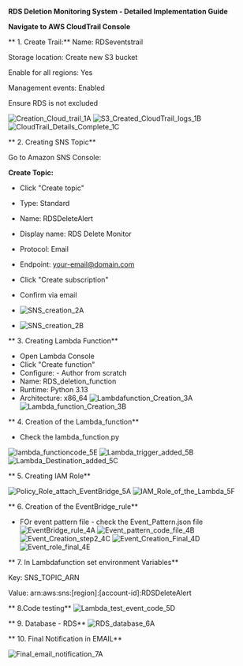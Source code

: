 **RDS Deletion Monitoring System - Detailed Implementation Guide**

**Navigate to AWS CloudTrail Console**

** 1. Create Trail:**
Name: RDSeventstrail

Storage location: Create new S3 bucket

Enable for all regions: Yes

Management events: Enabled

Ensure RDS is not excluded

![Creation_Cloud_trail_1A](https://github.com/user-attachments/assets/f6edc8b1-327e-4b47-b127-cac343c6f99f)
![S3_Created_CloudTrail_logs_1B](https://github.com/user-attachments/assets/94928514-0876-47cc-8cc5-00ac8c8997cf)
![CloudTrail_Details_Complete_1C](https://github.com/user-attachments/assets/7c7c9795-fa9f-405c-b35f-7908b1cb22b0)


** 2. Creating SNS Topic**

Go to Amazon SNS Console:

**Create Topic:**

- Click "Create topic"
- Type: Standard
- Name: RDSDeleteAlert
- Display name: RDS Delete Monitor

- Protocol: Email
- Endpoint: your-email@domain.com
- Click "Create subscription"
- Confirm via email
- ![SNS_creation_2A](https://github.com/user-attachments/assets/cd44dd74-0154-4300-9016-883e611d1832)
- ![SNS_creation_2B](https://github.com/user-attachments/assets/25fd5453-6e06-4d76-a734-a0fb4a95daea)

** 3. Creating Lambda Function**

- Open Lambda Console
- Click "Create function"
- Configure:  - Author from scratch
- Name: RDS_deletion_function
- Runtime: Python 3.13
- Architecture: x86_64
![Lambdafunction_Creation_3A](https://github.com/user-attachments/assets/faca6f22-49a5-4cae-86d7-96457b2c7e3e)
![Lambda_function_Creation_3B](https://github.com/user-attachments/assets/c71a8c9e-ee7e-47c2-a2f3-0021f5a82c39)

** 4. Creation of the Lambda_function** 

- Check the lambda_function.py

![lambda_functioncode_5E](https://github.com/user-attachments/assets/e066fcb5-8278-4105-a259-472083ce7b93)
![Lambda_trigger_added_5B](https://github.com/user-attachments/assets/6a51745b-b454-4d33-b971-cff404237596)
![Lambda_Destination_added_5C](https://github.com/user-attachments/assets/3de0d1b5-6631-49ad-8f58-0308fc1bc95b)


** 5. Creating IAM Role**

![Policy_Role_attach_EventBridge_5A](https://github.com/user-attachments/assets/2d2eeec4-9bf7-4170-99fe-255788cd6f5b)
![IAM_Role_of_the_Lambda_5F](https://github.com/user-attachments/assets/7966f14d-4111-4403-ba43-9ffff1990adc)

** 6. Creation of the EventBridge_rule**

- FOr event pattern file - check the Event_Pattern.json file 
![EventBridge_rule_4A](https://github.com/user-attachments/assets/602d5796-4991-41ae-af42-8fde3875dd16)
![Event_pattern_code_file_4B](https://github.com/user-attachments/assets/028ea3bb-832d-4557-8d01-72bc90cc4b13)
![Event_Creation_step2_4C](https://github.com/user-attachments/assets/0556b4c8-fe80-46f5-9f5e-61918411b292)
![Event_Creation_Final_4D](https://github.com/user-attachments/assets/3c2561bd-f41a-48f4-b218-798ad642fc5d)
![Event_role_final_4E](https://github.com/user-attachments/assets/0f7ba1e4-9ea6-4837-bf14-e6db3846742e)

** 7. In Lambdafunction set environment Variables**

Key: SNS_TOPIC_ARN

Value: arn:aws:sns:[region]:[account-id]:RDSDeleteAlert

** 8.Code testing**
![Lambda_test_event_code_5D](https://github.com/user-attachments/assets/bd1a8306-0afb-47d7-8254-9513474e33dc)


** 9. Database - RDS**
![RDS_database_6A](https://github.com/user-attachments/assets/79a88ef1-a9ec-4631-88e2-81fb44df9ea2)

** 10. Final Notification in EMAIL**

![Final_email_notification_7A](https://github.com/user-attachments/assets/1dfb040a-0131-4f1e-80bc-2a68b4af97e0)
